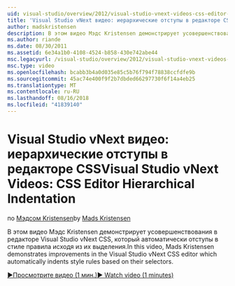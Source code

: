 ```yaml
---
uid: visual-studio/overview/2012/visual-studio-vnext-videos-css-editor-hierarchical-indentation
title: 'Visual Studio vNext видео: иерархические отступы в редакторе CSS | Документация Майкрософт'
author: madskristensen
description: В этом видео Мэдс Kristensen демонстрирует усовершенствования в редакторе Visual Studio vNext CSS, который автоматически отступы в стиле правила исходя из их закрыва...
ms.author: riande
ms.date: 08/30/2011
ms.assetid: 6e34a1b0-4108-4524-b858-430e742abe44
msc.legacyurl: /visual-studio/overview/2012/visual-studio-vnext-videos-css-editor-hierarchical-indentation
msc.type: video
ms.openlocfilehash: bcabb3b4a0d035e85c5b76f794f78838ccfdfe9b
ms.sourcegitcommit: 45ac74e400f9f2b7dbded66297730f6f14a4eb25
ms.translationtype: MT
ms.contentlocale: ru-RU
ms.lasthandoff: 08/16/2018
ms.locfileid: "41839140"
---
```

<a name="visual-studio-vnext-videos-css-editor-hierarchical-indentation"></a><span data-ttu-id="16129-103">Visual Studio vNext видео: иерархические отступы в редакторе CSS</span><span class="sxs-lookup"><span data-stu-id="16129-103">Visual Studio vNext Videos: CSS Editor Hierarchical Indentation</span></span>
====================
<span data-ttu-id="16129-104">по [Мэдсом Kristensen](https://github.com/madskristensen)</span><span class="sxs-lookup"><span data-stu-id="16129-104">by [Mads Kristensen](https://github.com/madskristensen)</span></span>

<span data-ttu-id="16129-105">В этом видео Мэдс Kristensen демонстрирует усовершенствования в редакторе Visual Studio vNext CSS, который автоматически отступы в стиле правила исходя из их выделения.</span><span class="sxs-lookup"><span data-stu-id="16129-105">In this video, Mads Kristensen demonstrates improvements in the Visual Studio vNext CSS editor which automatically indents style rules based on their selectors.</span></span>

[<span data-ttu-id="16129-106">&#9654;Просмотрите видео (1 мин.)</span><span class="sxs-lookup"><span data-stu-id="16129-106">&#9654; Watch video (1 minutes)</span></span>](https://channel9.msdn.com/Blogs/ASP-NET-Site-Videos/visual-studio-vnext-videos-css-editor-hierarchical-indentation)
